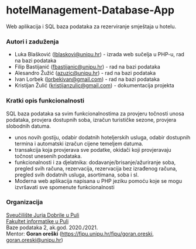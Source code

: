 # hotelManagement-Database-App

Web aplikacija i SQL baza podataka za rezerviranje smještaja u hotelu.

### Autori i zaduženja

-   Luka Blašković (lblaskovi@unipu.hr) - izrada web sučelja u PHP-u, rad na bazi podataka
-   Filip Bastijanić (fbastijanic@unipu.hr) - rad na bazi podataka
-   Alesandro Žužić (azuzic@unipu.hr) - rad na bazi podataka
-   Ivan Lorbek (lorbekivan@gmail.com) - rad na bazi podataka
-   Kristijan Žulić (kristijanzulic@gmail.com) - dokumentacija projekta

### Kratki opis funkcionalnosti
SQL baza podataka sa svim funkcionalnostima za provjeru točnosti unosa podataka, provjera dostupnih soba, izračun turističke sezone, provjera slobodnih datuma.
- unos novih gostiju, odabir dodatnih hoteljerskih usluga, odabir dostupnih termina i automatski izračun cijene temeljem datuma.
- transakcija koja provjerava sve podatke, okidači koji provjeravaju točnost unesenih podataka.
- funkcionalnosti i za djelatnika: dodavanje/brisanje/ažuriranje soba, pregled svih računa, rezervacija, rezervacija bez izrađenog računa, pregled svih dodatnih usluga, asortimana, soba i sl. 
- Moderna web aplikacija napisana u PHP jeziku pomoću koje se mogu izvršavati sve spomenute funkcionalnosti


### Organizacija

[Sveučilište Jurja Dobrile u Puli](http://www.unipu.hr/)  
[Fakultet informatike u Puli](https://fipu.unipu.hr/)  
Baze podataka 2, ak.god. 2020./2021.  
Mentor: **Goran oreški** (https://fipu.unipu.hr/fipu/goran.oreski, goran.oreski@unipu.hr)

